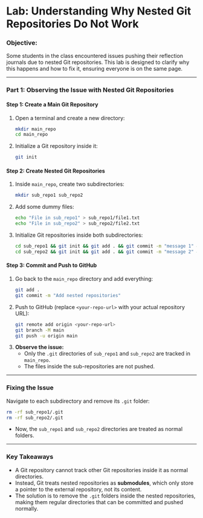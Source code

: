 # Lab: Understanding Why Nested Git Repositories Do Not Work

### **Objective:**
Some students in the class encountered issues pushing their reflection journals due to nested Git repositories. This lab is designed to clarify why this happens and how to fix it, ensuring everyone is on the same page.

---

### **Part 1: Observing the Issue with Nested Git Repositories**

#### **Step 1: Create a Main Git Repository**
1. Open a terminal and create a new directory:
   ```sh
   mkdir main_repo
   cd main_repo
   ```
2. Initialize a Git repository inside it:
   ```sh
   git init
   ```

#### **Step 2: Create Nested Git Repositories**
1. Inside `main_repo`, create two subdirectories:
   ```sh
   mkdir sub_repo1 sub_repo2
   ```
2. Add some dummy files:
   ```sh
   echo "File in sub_repo1" > sub_repo1/file1.txt
   echo "File in sub_repo2" > sub_repo2/file2.txt
   ```
3. Initialize Git repositories inside both subdirectories:
   ```sh
   cd sub_repo1 && git init && git add . && git commit -m "message 1" && cd ..
   cd sub_repo2 && git init && git add . && git commit -m "message 2" && cd ..
   ```

#### **Step 3: Commit and Push to GitHub**
1. Go back to the `main_repo` directory and add everything:
   ```sh
   git add .
   git commit -m "Add nested repositories"
   ```
2. Push to GitHub (replace `<your-repo-url>` with your actual repository URL):
   ```sh
   git remote add origin <your-repo-url>
   git branch -M main
   git push -u origin main
   ```
3. **Observe the issue:**
   - Only the `.git` directories of `sub_repo1` and `sub_repo2` are tracked in `main_repo`.
   - The files inside the sub-repositories are not pushed.

---

### Fixing the Issue


 Navigate to each subdirectory and remove its `.git` folder:
   ```sh
   rm -rf sub_repo1/.git
   rm -rf sub_repo2/.git
   ```
- Now, the `sub_repo1` and `sub_repo2` directories are treated as normal folders.


---

### Key Takeaways

- A Git repository cannot track other Git repositories inside it as normal directories.
- Instead, Git treats nested repositories as **submodules**, which only store a pointer to the external repository, not its content.
- The solution is to remove the `.git` folders inside the nested repositories, making them regular directories that can be committed and pushed normally.

<!-- ---

### **Discussion Questions**
1. Why does Git treat nested repositories as submodules instead of tracking them normally?
2. What are some valid use cases for using Git submodules instead of removing `.git` folders?
3. How could you use `.gitignore` to prevent accidentally creating nested repositories?

End of Lab 🚀 -->

